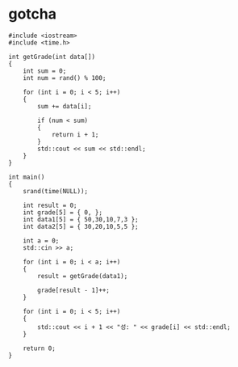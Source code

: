 # gotcha 
```
#include <iostream>
#include <time.h>

int getGrade(int data[])
{
	int sum = 0;
	int num = rand() % 100;

	for (int i = 0; i < 5; i++)
	{
		sum += data[i];

		if (num < sum)
		{
			return i + 1;
		}
		std::cout << sum << std::endl;
	}
}

int main()
{
	srand(time(NULL));

	int result = 0;
	int grade[5] = { 0, };
	int data1[5] = { 50,30,10,7,3 };
	int data2[5] = { 30,20,10,5,5 };

	int a = 0;
	std::cin >> a;

	for (int i = 0; i < a; i++)
	{
		result = getGrade(data1);

		grade[result - 1]++;
	}
	
	for (int i = 0; i < 5; i++)
	{
		std::cout << i + 1 << "성: " << grade[i] << std::endl;
	}

	return 0;
}
```
<!--
**kimseong07/kimseong07** is a ✨ _special_ ✨ repository because its `README.md` (this file) appears on your GitHub profile.

Here are some ideas to get you started:

- 🔭 I’m currently working on ...
- 🌱 I’m currently learning ...
- 👯 I’m looking to collaborate on ...
- 🤔 I’m looking for help with ...
- 💬 Ask me about ...
- 📫 How to reach me: ...
- 😄 Pronouns: ...
- ⚡ Fun fact: ...
-->
